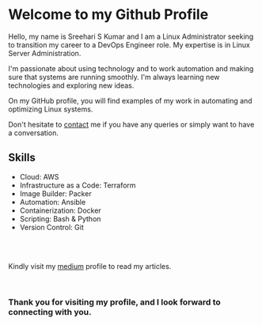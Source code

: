 <!DOCTYPE html>
<html lang="en">
<head>
    <meta charset="UTF-8">
<!--     <link rel="stylesheet" href="https://cdnjs.cloudflare.com/ajax/libs/font-awesome/5.15.2/css/all.min.css" integrity="sha512-dX9bNKV7Zu+AfHXEJhblmD/XSvBRJ8dmSyWc1TQYIz9Jt03s8PY4ZwEJ/p+M/uGvBvCetKDeRWf+DGzRlR9+fQ==" crossorigin="anonymous" /> -->
    <link rel="stylesheet" href="https://use.fontawesome.com/releases/v5.2.0/css/all.css" integrity="sha384-hWVjflwFxL6sNzntih27bfxkr27PmbbK/iSvJ+a4+0owXq79v+lsFkW54bOGbiDQ" crossorigin="anonymous">
</head>
<body>

# Welcome to my Github Profile

Hello, my name is Sreehari S Kumar and I am a Linux Administrator seeking to transition my career to a DevOps Engineer role. My expertise is in Linux Server Administration.

I'm passionate about using technology and to work automation and making sure that systems are running smoothly. I'm always learning new technologies and exploring new ideas.

On my GitHub profile, you will find examples of my work in automating and optimizing Linux systems.

Don't hesitate to [contact](mailto:ssksreehari@gmail.com) me if you have any queries or simply want to have a conversation.

## Skills
- Cloud: AWS
- Infrastructure as a Code: Terraform
- Image Builder: Packer
- Automation: Ansible
- Containerization: Docker
- Scripting: Bash & Python
- Version Control: Git

<br />
<br />

Kindly visit my [medium](https://medium.com/@ssksreehari) profile to read my articles.
    
<br />

### Thank you for visiting my profile, and I look forward to connecting with you.

</body>
</html>
